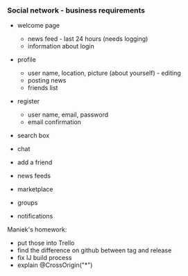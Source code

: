 ### Social network - business requirements 
- welcome page
  - news feed - last 24 hours (needs logging)
  - information about login
- profile
  - user name, location, picture (about yourself) - editing
  - posting news
  - friends list
- register
  - user name, email, password
  - email confirmation

- search box
- chat
- add a friend
- news feeds
- marketplace
- groups
- notifications

Maniek's homework:
- put those into Trello
- find the difference on github between tag and release
- fix IJ build process
- explain @CrossOrigin("*")
